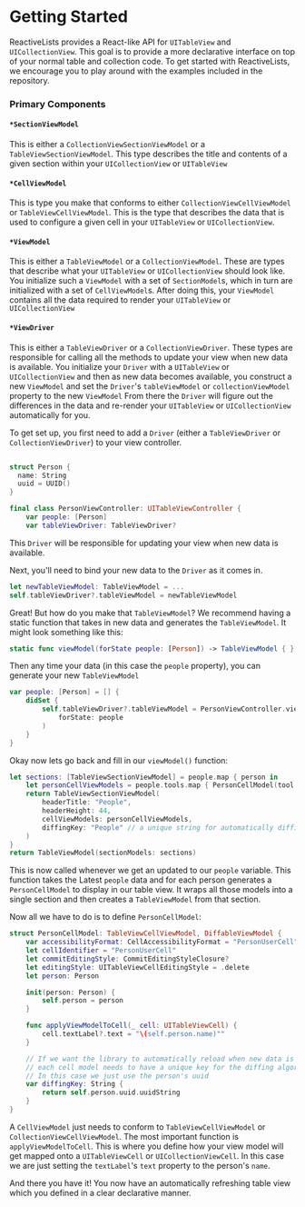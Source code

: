 # Getting Started

ReactiveLists provides a React-like API for `UITableView` and `UICollectionView`.  This goal is to provide a more
declarative interface on top of your normal table and collection code.  To get started with ReactiveLists, we encourage you to play around with the examples included in the repository.

### Primary Components

#### `*SectionViewModel`

This is either a `CollectionViewSectionViewModel` or a `TableViewSectionViewModel`.  This type describes
the title and contents of a given section within your `UICollectionView` or `UITableView`

#### `*CellViewModel`

This is type you make that conforms to either `CollectionViewCellViewModel` or `TableViewCellViewModel`.  This is the type that describes the data that is used to configure a given cell in your `UITableView` or `UICollectionView`.


#### `*ViewModel`

This is either a `TableViewModel` or a `CollectionViewModel`. These are types that describe what your `UITableView` or `UICollectionView` should look like.  You initialize such a `ViewModel` with a set of `SectionModel`s, which
in turn are initialized with a set of `CellViewModel`s.  After doing this, your `ViewModel`
contains all the data required to render your `UITableView` or `UICollectionView`

#### `*ViewDriver`

This is either a `TableViewDriver` or a `CollectionViewDriver`.  These types are responsible for calling all the methods to update your view when new data is available.  You initialize your `Driver` with a `UITableView` or `UICollectionView` and then
as new data becomes available, you construct a new `ViewModel` and set the `Driver`'s `tableViewModel` or `collectionViewModel` property to the new `ViewModel`  From there the `Driver` will figure out the differences in the data and re-render your `UITableView` or `UICollectionView` automatically for you.

To get set up, you first need to add a `Driver` (either a `TableViewDriver` or `CollectionViewDriver`) to your view controller.

```swift

struct Person {
  name: String
  uuid = UUID()
}

final class PersonViewController: UITableViewController {
    var people: [Person]
    var tableViewDriver: TableViewDriver?
```

This `Driver` will be responsible for updating your view when new data is available.

Next, you'll need to bind your new data to the `Driver` as it comes in.

```swift
let newTableViewModel: TableViewModel = ...
self.tableViewDriver?.tableViewModel = newTableViewModel
```

Great!  But how do you make that `TableViewModel`?  We recommend having a static function that
takes in new data and generates the `TableViewModel`.  It might look something like this:

```swift
static func viewModel(forState people: [Person]) -> TableViewModel { }

```

Then any time your data (in this case the `people` property), you can generate your new `TableViewModel`

```swift
var people: [Person] = [] {
    didSet {
        self.tableViewDriver?.tableViewModel = PersonViewController.viewModel(
            forState: people
        )
    }
}

```

Okay now lets go back and fill in our `viewModel()` function:

```swift
let sections: [TableViewSectionViewModel] = people.map { person in
    let personCellViewModels = people.tools.map { PersonCellModel(tool: $0) }
    return TableViewSectionViewModel(
        headerTitle: "People",
        headerHeight: 44,
        cellViewModels: personCellViewModels,
        diffingKey: "People" // a unique string for automatically diffing
    )
}
return TableViewModel(sectionModels: sections)
```

This is now called whenever we get an updated to our `people` variable.  This function takes the Latest
`people` data and for each person generates a `PersonCellModel` to display in our table view.  It wraps
all those models into a single section and then creates a `TableViewModel` from that section.

Now all we have to do is to define `PersonCellModel`:

```swift
struct PersonCellModel: TableViewCellViewModel, DiffableViewModel {
    var accessibilityFormat: CellAccessibilityFormat = "PersonUserCell"
    let cellIdentifier = "PersonUserCell"
    let commitEditingStyle: CommitEditingStyleClosure?
    let editingStyle: UITableViewCellEditingStyle = .delete
    let person: Person

    init(person: Person) {
        self.person = person
    }

    func applyViewModelToCell(_ cell: UITableViewCell) {
        cell.textLabel?.text = "\(self.person.name)""
    }

    // If we want the library to automatically reload when new data is available
    // each cell model needs to have a unique key for the diffing algorithm to work.
    // In this case we just use the person's uuid
    var diffingKey: String {
        return self.person.uuid.uuidString
    }
}
```

A `CellViewModel` just needs to conform to `TableViewCellViewModel` or `CollectionViewCellViewModel`.  The
most important function is `applyViewModelToCell`.  This is where you define how your view model will get
mapped onto a `UITableViewCell` or `UICollectionViewCell`.  In this case we are just setting the `textLabel`'s
`text` property to the person's `name`.

And there you have it!  You now have an automatically refreshing table view which you defined in a clear
declarative manner.
